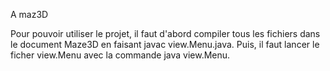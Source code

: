 A maz3D

Pour pouvoir utiliser le projet, il faut d'abord compiler tous les fichiers dans le document Maze3D en faisant javac view.Menu.java.
Puis, il faut lancer le ficher view.Menu avec la commande java view.Menu.
